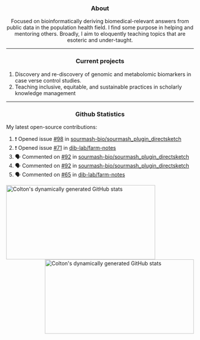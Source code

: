 <!--
Inspiration derived from:
1. https://zzetao.github.io/awesome-github-profile/
2. https://github.com/spcanelon
3. https://github.com/tallguyjenks

Tools used:
1. https://github.com/anuraghazra/github-readme-stats
2. https://github.com/jamesgeorge007/github-activity-readme
3. https://github.com/topics/profile-readme
-->

<h3 align="center">About</h3>

<p align="center">
Focused on bioinformatically deriving biomedical-relevant answers from public data in the population health field. 
I find some purpose in helping and mentoring others. Broadly, I aim to eloquently teaching topics that are esoteric and under-taught.
</p>

---

<h3 align="center">Current projects</h3>

1. Discovery and re-discovery of genomic and metabolomic biomarkers in case verse control studies.
2. Teaching inclusive, equitable, and sustainable practices in scholarly knowledge management

---

<h3 align="center">Github Statistics</h3>

My latest open-source contributions:

<!--START_SECTION:activity-->
1. ❗ Opened issue [#98](https://github.com/sourmash-bio/sourmash_plugin_directsketch/issues/98) in [sourmash-bio/sourmash_plugin_directsketch](https://github.com/sourmash-bio/sourmash_plugin_directsketch)
2. ❗ Opened issue [#71](https://github.com/dib-lab/farm-notes/issues/71) in [dib-lab/farm-notes](https://github.com/dib-lab/farm-notes)
3. 🗣 Commented on [#92](https://github.com/sourmash-bio/sourmash_plugin_directsketch/pull/92#issuecomment-2338766117) in [sourmash-bio/sourmash_plugin_directsketch](https://github.com/sourmash-bio/sourmash_plugin_directsketch)
4. 🗣 Commented on [#92](https://github.com/sourmash-bio/sourmash_plugin_directsketch/pull/92#issuecomment-2335016249) in [sourmash-bio/sourmash_plugin_directsketch](https://github.com/sourmash-bio/sourmash_plugin_directsketch)
5. 🗣 Commented on [#65](https://github.com/dib-lab/farm-notes/issues/65#issuecomment-2334728120) in [dib-lab/farm-notes](https://github.com/dib-lab/farm-notes)
<!--END_SECTION:activity-->

<a href="https://github.com/ccbaumler">
  <img height="200" width=400 align="left" alt="Colton's dynamically generated GitHub stats" src="https://github-readme-stats.vercel.app/api?username=ccbaumler&show_icons=true&title_color=434d58&icon_color=fa8072&ring_color=ba55d3"/>
</a>
<a href="https://github.com/ccbaumler">
  <img height="200" width=400 align="right" alt="Colton's dynamically generated GitHub stats" src="https://github-readme-stats.vercel.app/api/top-langs/?username=ccbaumler&layout=compact&langs_count=6&card_width=320&title_color=434d58&hide=Standard%20ML,%20TeX,%20Jupyter%20Notebook" />
</a>
